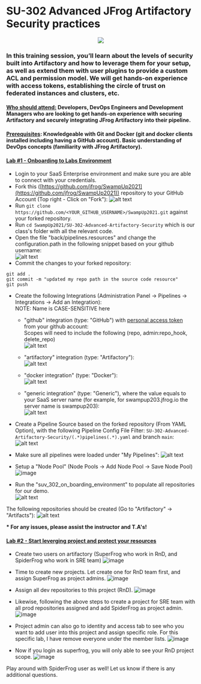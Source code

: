 # SU-302  Advanced JFrog Artifactory Security practices
<p align="center">
  <img src="https://i.ibb.co/SKMtcs8/Screen-Shot-2021-05-20-at-10-49-17-PM.png" />
</p>

### In this training session, you’ll learn about the levels of security built into Artifactory and how to leverage them for your setup, as well as extend them with user plugins to provide a custom ACL and permission model. We will get hands-on experience with access tokens, establishing the circle of trust on federated instances and clusters, etc.


#### <ins>Who should attend:</ins> Developers, DevOps Engineers and Development Managers who are looking to get hands-on experience with securing Artifactory and securely integrating JFrog Artifactory into their pipeline.

#### <ins>Prerequisites</ins>: Knowledgeable with Git and Docker (git and docker clients installed including having a GitHub account). Basic understanding of DevOps concepts (familiarity with JFrog Artifactory).

#### <ins>Lab #1 - Onboarding to Labs Environment</ins>

- Login to your SaaS Enterprise environment and make sure you are able to connect with your credentials.
- Fork this ([https://github.com/jfrog/SwampUp2021](https://github.com/jfrog/SwampUp2021)) repository to your GitHub Account (Top right - Click on "Fork"):
![alt text](https://i.ibb.co/dr7btgf/Screen-Shot-2021-05-01-at-13-26-24.png)
- Run ```git clone https://github.com/<YOUR_GITHUB_USERNAME>/SwampUp2021.git``` against your forked repository.
- Run ```cd SwampUp2021/SU-302-Advanced-Artifactory-Security``` which is our class's folder with all the relevant code.
- Open the file "back/pipelines.resources" and change the configuration.path in the following snippet based on your github username:</br>
![alt text](https://i.ibb.co/wyrLVNK/Screen-Shot-2021-05-01-at-14-28-11.png)</br>
- Commit the changes to your forked repository:
 ```
git add .
git commit -m "updated my repo path in the source code resource"
git push
```
- Create the following Integrations (Administration Panel -> Pipelines -> Integrations -> Add an Integration): </br>
  NOTE: Name is CASE-SENSITIVE here </br>
    - "github" integration (type: "GitHub") with [personal access token](https://docs.github.com/en/github/authenticating-to-github/creating-a-personal-access-token) from your github account:</br>
    Scopes will need to include the following (repo, admin:repo_hook, delete_repo) </br>
    ![alt text](https://i.ibb.co/qkGd65z/Screen-Shot-2021-05-01-at-13-55-15.png)
    
    - "artifactory" integration (type: "Artifactory"):</br>
    ![alt text](https://i.ibb.co/5nDV957/Screen-Shot-2021-05-01-at-13-54-51.png)
    
    - "docker integration" (type: "Docker"):</br>
    ![alt text](https://i.ibb.co/TqdyPSC/Screen-Shot-2021-05-01-at-13-55-05.png)
    
    - "generic integration" (type: "Generic"), where the value equals to your SaaS server name (for example, for swampup203.jfrog.io the server name is swampup203): </br>
    ![alt text](https://i.ibb.co/CzmrF3n/Screen-Shot-2021-05-01-at-13-55-26.png)
    
- Create a Pipeline Source based on the forked repository (From YAML Option), with the following Pipeline Config File Filter: ```SU-302-Advanced-Artifactory-Security/(.*)pipelines(.*).yaml``` and branch ```main```:</br>
![alt text](https://i.ibb.co/BrMcgw7/Screen-Shot-2021-05-01-at-13-55-40.png)

- Make sure all pipelines were loaded under "My Pipelines": 
![alt text](https://i.ibb.co/DMtK5Ht/Screen-Shot-2021-05-20-at-11-57-26-PM.png)

- Setup a "Node Pool" (Node Pools -> Add Node Pool -> Save Node Pool)
![image](https://user-images.githubusercontent.com/8787649/119433736-d65e4600-bce4-11eb-8a94-63cd6f74268d.png)


- Run the "suv_302_on_boarding_environment" to populate all repositories for our demo.</br>
![alt text](https://i.ibb.co/pQZhgDQ/Screen-Shot-2021-05-20-at-11-58-20-PM.png)</br>


The following repositories should be created (Go to "Artifactory" -> "Artifacts"):
![alt text](https://i.ibb.co/268SV4p/Screen-Shot-2021-05-20-at-11-59-28-PM.png)</br>

<b>* For any issues, please assist the instructor and T.A's!</b>

#### <ins>Lab #2 - Start leverging project and protect your resources </ins>

- Create two users on artifactory (SuperFrog who work in RnD, and SpiderFrog who work in SRE team)
![image](https://user-images.githubusercontent.com/8787649/119436199-b7ae7e00-bce9-11eb-8ee5-994b1045ddb2.png)

- Time to create new projects. Let create one for RnD team first, and assign SuperFrog as project admins.
![image](https://user-images.githubusercontent.com/8787649/119436336-fb08ec80-bce9-11eb-924f-a91d2405a1b5.png)

- Assign all dev repositories to this project (RnD). 
![image](https://user-images.githubusercontent.com/8787649/119436404-196ee800-bcea-11eb-9476-509f9f0ddb37.png)

- Likewise, following the above steps to create a project for SRE team with all prod repositories assigned and add SpiderFrog as project admin.
![image](https://user-images.githubusercontent.com/8787649/119436618-7d91ac00-bcea-11eb-97df-f01906dd0564.png)

- Project admin can also go to identity and access tab to see who you want to add user into this project and assign specific role. For this specific lab, I have remove everyone under the member lists.
![image](https://user-images.githubusercontent.com/8787649/119437581-6f448f80-bcec-11eb-937a-bf4ffb069e2f.png)

- Now if you login as superfrog, you will only able to see your RnD project scope. 
![image](https://user-images.githubusercontent.com/8787649/119437695-ad41b380-bcec-11eb-96d6-b1b3daf53ac5.png)

Play around with SpiderFrog user as well! Let us know if there is any additional questions.

